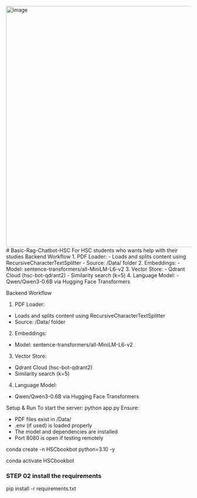 <img width="760" height="657" alt="image" src="https://github.com/user-attachments/assets/611323fc-0276-4621-a3c6-9cfc4af018ba" />
# Basic-Rag-Chatbot-HSC
For HSC students who wants help with their studies
Backend Workflow
1. PDF Loader:
- Loads and splits content using RecursiveCharacterTextSplitter
- Source: /Data/ folder
2. Embeddings:
- Model: sentence-transformers/all-MiniLM-L6-v2
3. Vector Store:
- Qdrant Cloud (hsc-bot-qdrant2)
- Similarity search (k=5)
4. Language Model:
- Qwen/Qwen3-0.6B via Hugging Face Transformers

Backend Workflow
1. PDF Loader:
- Loads and splits content using RecursiveCharacterTextSplitter
- Source: /Data/ folder
2. Embeddings:
- Model: sentence-transformers/all-MiniLM-L6-v2
3. Vector Store:
- Qdrant Cloud (hsc-bot-qdrant2)
- Similarity search (k=5)
4. Language Model:
- Qwen/Qwen3-0.6B via Hugging Face Transformers

Setup & Run
To start the server:
python app.py
Ensure:
- PDF files exist in /Data/
- .env (if used) is loaded properly
- The model and dependencies are installed
- Port 8080 is open if testing remotely



conda create -n HSCbookbot python=3.10 -y

conda activate HSCbookbot

### STEP 02 install the requirements

pip install -r requirements.txt
